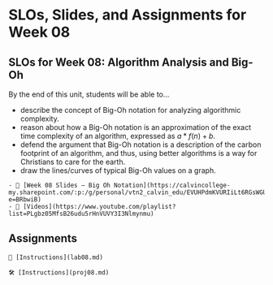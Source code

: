 # SLOs, Slides, and Assignments for Week 08

## SLOs for Week 08: Algorithm Analysis and Big-Oh

By the end of this unit, students will be able to...

- describe the concept of Big-Oh notation for analyzing algorithmic complexity.
- reason about how a Big-Oh notation is an approximation of the exact time complexity of an algorithm, expressed as $a * f(n) + b$.
- defend the argument that Big-Oh notation is a description of the carbon footprint of an algorithm, and thus, using better algorithms is a way for Christians to care for the earth.
- draw the lines/curves of typical Big-Oh values on a graph.


```{note} Resources
- 📜 [Week 08 Slides — Big Oh Notation](https://calvincollege-my.sharepoint.com/:p:/g/personal/vtn2_calvin_edu/EVUHPdmKVURIiLt6RGsWGUgBMWUBvWAUeP3IdaHpoNjQVg?e=BRbwiB)
- 🎥 [Videos](https://www.youtube.com/playlist?list=PLgbz05MfsB26udu5rHnVUVY3I3Nlmynmu)
```

## Assignments

```{attention} Lab 08: Timing List and Vector Operations
🧪 [Instructions](lab08.md)
```

```{caution} Project 08: Conga!
🛠️ [Instructions](proj08.md)
```
